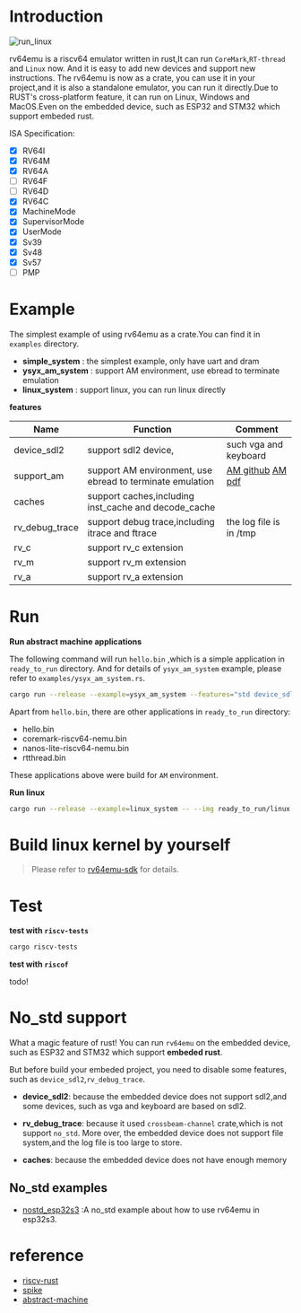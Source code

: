 # Introduction
![run_linux](https://cdn.jsdelivr.net/gh/leesum1/doc/img/leesum1.gif)

rv64emu is a riscv64 emulator written in rust,It can run `CoreMark`,`RT-thread` and `Linux` now. And it is easy to add new devices and support new instructions. The rv64emu is now as a crate, you can use it in your project,and it is also a standalone emulator, you can run it directly.Due to RUST's cross-platform feature, it can run on Linux, Windows and MacOS.Even on the embedded device, such as ESP32 and STM32 which support embeded rust.

ISA Specification:
- [x] RV64I
- [x] RV64M
- [x] RV64A
- [ ] RV64F
- [ ] RV64D
- [x] RV64C
- [x] MachineMode
- [x] SupervisorMode
- [x] UserMode
- [x] Sv39
- [x] Sv48
- [x] Sv57
- [ ] PMP

# Example
The simplest example of using rv64emu as a crate.You can find it in `examples` directory.

+ **simple_system**  : the simplest example, only have uart and dram
+ **ysyx_am_system** : support AM environment, use ebread to terminate emulation
+ **linux_system** : support linux, you can run linux directly


**features**

|Name|Function|Comment|
|----|--------|-------|
|device_sdl2|support sdl2 device,|such vga and keyboard|
|support_am|support AM environment, use ebread to terminate emulation|[AM github](https://github.com/NJU-ProjectN/abstract-machine) [AM pdf](https://oscpu.github.io/ysyx/events/2021-07-13_AM_Difftest/AM%E8%A3%B8%E6%9C%BA%E8%BF%90%E8%A1%8C%E6%97%B6%E7%8E%AF%E5%A2%83.pdf)|
|caches|support caches,including inst_cache and decode_cache||
|rv_debug_trace|support debug trace,including itrace and ftrace|the log file is in /tmp|
|rv_c|support rv_c extension||
|rv_m|support rv_m extension||
|rv_a|support rv_a extension||


# Run

**Run abstract machine applications**

The following command will run `hello.bin` ,which is a simple application in `ready_to_run` directory. And for details of `ysyx_am_system` example, please refer to `examples/ysyx_am_system.rs`.

```bash
cargo run --release --example=ysyx_am_system --features="std device_sdl2" -- --img ready_to_run/hello.bin
```

Apart from `hello.bin`, there are other applications in `ready_to_run` directory:
- hello.bin
- coremark-riscv64-nemu.bin
- nanos-lite-riscv64-nemu.bin
- rtthread.bin

These applications above were build for `AM` environment.


**Run linux**
```bash
cargo run --release --example=linux_system -- --img ready_to_run/linux.elf
```
# Build linux kernel by yourself
> Please refer to [rv64emu-sdk](https://github.com/leesum1/rv64emu-sdk) for details.

# Test
**test with `riscv-tests`**

```bash
cargo riscv-tests
```
**test with `riscof`**

todo! 


# No_std support

What a magic feature of rust! You can run `rv64emu` on the embedded device, such as ESP32 and STM32 which support **embeded rust**.

But before build your embeded project, you need to disable some features, such as `device_sdl2`,`rv_debug_trace`.
+ **device_sdl2**: because the embedded device does not support sdl2,and some devices, such as vga and keyboard are based on sdl2.

+ **rv_debug_trace**: because it used `crossbeam-channel` crate,which is not support `no_std`. More over, the embedded device does not support file system,and the log file is too large to store.

+ **caches**: because the embedded device does not have enough memory

## No_std examples
+ [nostd_esp32s3](https://github.com/leesum1/rv64emu_nostd_esp32s3) :A no_std example about how to use rv64emu in esp32s3.


# reference
- [riscv-rust](https://github.com/takahirox/riscv-rust)
- [spike](https://github.com/riscv-software-src/riscv-isa-sim)
- [abstract-machine](https://github.com/NJU-ProjectN/abstract-machine)

